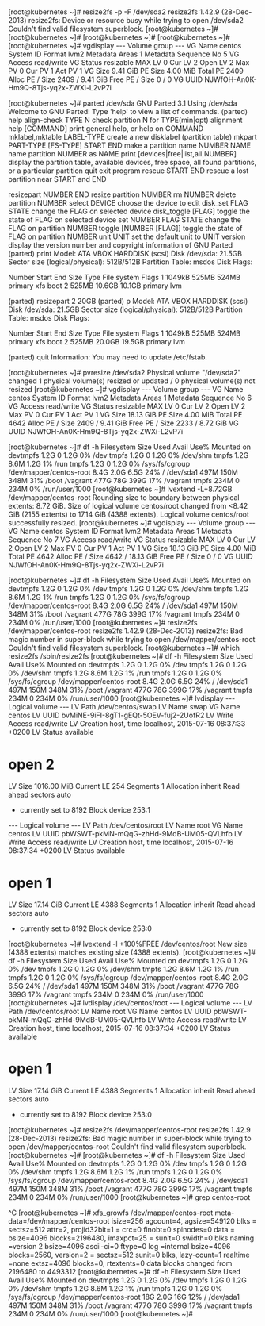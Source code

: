 #####
[root@kubernetes ~]# resize2fs -p -F /dev/sda2
resize2fs 1.42.9 (28-Dec-2013)
resize2fs: Device or resource busy while trying to open /dev/sda2
Couldn't find valid filesystem superblock.
[root@kubernetes ~]#
[root@kubernetes ~]#
[root@kubernetes ~]#
[root@kubernetes ~]#
[root@kubernetes ~]# vgdisplay
  --- Volume group ---
  VG Name               centos
  System ID
  Format                lvm2
  Metadata Areas        1
  Metadata Sequence No  5
  VG Access             read/write
  VG Status             resizable
  MAX LV                0
  Cur LV                2
  Open LV               2
  Max PV                0
  Cur PV                1
  Act PV                1
  VG Size               9.41 GiB
  PE Size               4.00 MiB
  Total PE              2409
  Alloc PE / Size       2409 / 9.41 GiB
  Free  PE / Size       0 / 0
  VG UUID               NJWfOH-An0K-Hm9Q-8Tjs-yq2x-ZWXi-L2vP7i

[root@kubernetes ~]# parted /dev/sda
GNU Parted 3.1
Using /dev/sda
Welcome to GNU Parted! Type 'help' to view a list of commands.
(parted) help
  align-check TYPE N                        check partition N for TYPE(min|opt) alignment
  help [COMMAND]                           print general help, or help on COMMAND
  mklabel,mktable LABEL-TYPE               create a new disklabel (partition table)
  mkpart PART-TYPE [FS-TYPE] START END     make a partition
  name NUMBER NAME                         name partition NUMBER as NAME
  print [devices|free|list,all|NUMBER]     display the partition table, available devices, free space, all found partitions, or a particular partition
  quit                                     exit program
  rescue START END                         rescue a lost partition near START and END

  resizepart NUMBER END                    resize partition NUMBER
  rm NUMBER                                delete partition NUMBER
  select DEVICE                            choose the device to edit
  disk_set FLAG STATE                      change the FLAG on selected device
  disk_toggle [FLAG]                       toggle the state of FLAG on selected device
  set NUMBER FLAG STATE                    change the FLAG on partition NUMBER
  toggle [NUMBER [FLAG]]                   toggle the state of FLAG on partition NUMBER
  unit UNIT                                set the default unit to UNIT
  version                                  display the version number and copyright information of GNU Parted
(parted) print
Model: ATA VBOX HARDDISK (scsi)
Disk /dev/sda: 21.5GB
Sector size (logical/physical): 512B/512B
Partition Table: msdos
Disk Flags:

Number  Start   End     Size    Type     File system  Flags
 1      1049kB  525MB   524MB   primary  xfs          boot
 2      525MB   10.6GB  10.1GB  primary               lvm

(parted) resizepart 2 20GB
(parted) p
Model: ATA VBOX HARDDISK (scsi)
Disk /dev/sda: 21.5GB
Sector size (logical/physical): 512B/512B
Partition Table: msdos
Disk Flags:

Number  Start   End     Size    Type     File system  Flags
 1      1049kB  525MB   524MB   primary  xfs          boot
 2      525MB   20.0GB  19.5GB  primary               lvm

(parted) quit
Information: You may need to update /etc/fstab.

[root@kubernetes ~]# pvresize /dev/sda2
  Physical volume "/dev/sda2" changed
  1 physical volume(s) resized or updated / 0 physical volume(s) not resized
[root@kubernetes ~]# vgdisplay
  --- Volume group ---
  VG Name               centos
  System ID
  Format                lvm2
  Metadata Areas        1
  Metadata Sequence No  6
  VG Access             read/write
  VG Status             resizable
  MAX LV                0
  Cur LV                2
  Open LV               2
  Max PV                0
  Cur PV                1
  Act PV                1
  VG Size               18.13 GiB
  PE Size               4.00 MiB
  Total PE              4642
  Alloc PE / Size       2409 / 9.41 GiB
  Free  PE / Size       2233 / 8.72 GiB
  VG UUID               NJWfOH-An0K-Hm9Q-8Tjs-yq2x-ZWXi-L2vP7i

[root@kubernetes ~]# df -h
Filesystem               Size  Used Avail Use% Mounted on
devtmpfs                 1.2G     0  1.2G   0% /dev
tmpfs                    1.2G     0  1.2G   0% /dev/shm
tmpfs                    1.2G  8.6M  1.2G   1% /run
tmpfs                    1.2G     0  1.2G   0% /sys/fs/cgroup
/dev/mapper/centos-root  8.4G  2.0G  6.5G  24% /
/dev/sda1                497M  150M  348M  31% /boot
/vagrant                 477G   78G  399G  17% /vagrant
tmpfs                    234M     0  234M   0% /run/user/1000
[root@kubernetes ~]# lvextend  -L+8.72GB /dev/mapper/centos-root
  Rounding size to boundary between physical extents: 8.72 GiB.
  Size of logical volume centos/root changed from <8.42 GiB (2155 extents) to 17.14 GiB (4388 extents).
  Logical volume centos/root successfully resized.
[root@kubernetes ~]# vgdisplay
  --- Volume group ---
  VG Name               centos
  System ID
  Format                lvm2
  Metadata Areas        1
  Metadata Sequence No  7
  VG Access             read/write
  VG Status             resizable
  MAX LV                0
  Cur LV                2
  Open LV               2
  Max PV                0
  Cur PV                1
  Act PV                1
  VG Size               18.13 GiB
  PE Size               4.00 MiB
  Total PE              4642
  Alloc PE / Size       4642 / 18.13 GiB
  Free  PE / Size       0 / 0
  VG UUID               NJWfOH-An0K-Hm9Q-8Tjs-yq2x-ZWXi-L2vP7i

[root@kubernetes ~]# df -h
Filesystem               Size  Used Avail Use% Mounted on
devtmpfs                 1.2G     0  1.2G   0% /dev
tmpfs                    1.2G     0  1.2G   0% /dev/shm
tmpfs                    1.2G  8.6M  1.2G   1% /run
tmpfs                    1.2G     0  1.2G   0% /sys/fs/cgroup
/dev/mapper/centos-root  8.4G  2.0G  6.5G  24% /
/dev/sda1                497M  150M  348M  31% /boot
/vagrant                 477G   78G  399G  17% /vagrant
tmpfs                    234M     0  234M   0% /run/user/1000
[root@kubernetes ~]# resize2fs /dev/mapper/centos-root
resize2fs 1.42.9 (28-Dec-2013)
resize2fs: Bad magic number in super-block while trying to open /dev/mapper/centos-root
Couldn't find valid filesystem superblock.
[root@kubernetes ~]# which resize2fs
/sbin/resize2fs
[root@kubernetes ~]# df -h
Filesystem               Size  Used Avail Use% Mounted on
devtmpfs                 1.2G     0  1.2G   0% /dev
tmpfs                    1.2G     0  1.2G   0% /dev/shm
tmpfs                    1.2G  8.6M  1.2G   1% /run
tmpfs                    1.2G     0  1.2G   0% /sys/fs/cgroup
/dev/mapper/centos-root  8.4G  2.0G  6.5G  24% /
/dev/sda1                497M  150M  348M  31% /boot
/vagrant                 477G   78G  399G  17% /vagrant
tmpfs                    234M     0  234M   0% /run/user/1000
[root@kubernetes ~]# lvdisplay
  --- Logical volume ---
  LV Path                /dev/centos/swap
  LV Name                swap
  VG Name                centos
  LV UUID                bvMiNE-9iFI-8gT1-gEQt-5OEV-fuj2-2UofR2
  LV Write Access        read/write
  LV Creation host, time localhost, 2015-07-16 08:37:33 +0200
  LV Status              available
  # open                 2
  LV Size                1016.00 MiB
  Current LE             254
  Segments               1
  Allocation             inherit
  Read ahead sectors     auto
  - currently set to     8192
  Block device           253:1

  --- Logical volume ---
  LV Path                /dev/centos/root
  LV Name                root
  VG Name                centos
  LV UUID                pbWSWT-pkMN-mQqG-zhHd-9MdB-UM05-QVLhfb
  LV Write Access        read/write
  LV Creation host, time localhost, 2015-07-16 08:37:34 +0200
  LV Status              available
  # open                 1
  LV Size                17.14 GiB
  Current LE             4388
  Segments               1
  Allocation             inherit
  Read ahead sectors     auto
  - currently set to     8192
  Block device           253:0

[root@kubernetes ~]# lvextend -l +100%FREE /dev/centos/root
  New size (4388 extents) matches existing size (4388 extents).
[root@kubernetes ~]# df -h
Filesystem               Size  Used Avail Use% Mounted on
devtmpfs                 1.2G     0  1.2G   0% /dev
tmpfs                    1.2G     0  1.2G   0% /dev/shm
tmpfs                    1.2G  8.6M  1.2G   1% /run
tmpfs                    1.2G     0  1.2G   0% /sys/fs/cgroup
/dev/mapper/centos-root  8.4G  2.0G  6.5G  24% /
/dev/sda1                497M  150M  348M  31% /boot
/vagrant                 477G   78G  399G  17% /vagrant
tmpfs                    234M     0  234M   0% /run/user/1000
[root@kubernetes ~]# lvdisplay /dev/centos/root
  --- Logical volume ---
  LV Path                /dev/centos/root
  LV Name                root
  VG Name                centos
  LV UUID                pbWSWT-pkMN-mQqG-zhHd-9MdB-UM05-QVLhfb
  LV Write Access        read/write
  LV Creation host, time localhost, 2015-07-16 08:37:34 +0200
  LV Status              available
  # open                 1
  LV Size                17.14 GiB
  Current LE             4388
  Segments               1
  Allocation             inherit
  Read ahead sectors     auto
  - currently set to     8192
  Block device           253:0

[root@kubernetes ~]# resize2fs /dev/mapper/centos-root
resize2fs 1.42.9 (28-Dec-2013)
resize2fs: Bad magic number in super-block while trying to open /dev/mapper/centos-root
Couldn't find valid filesystem superblock.
[root@kubernetes ~]#
[root@kubernetes ~]# df -h
Filesystem               Size  Used Avail Use% Mounted on
devtmpfs                 1.2G     0  1.2G   0% /dev
tmpfs                    1.2G     0  1.2G   0% /dev/shm
tmpfs                    1.2G  8.6M  1.2G   1% /run
tmpfs                    1.2G     0  1.2G   0% /sys/fs/cgroup
/dev/mapper/centos-root  8.4G  2.0G  6.5G  24% /
/dev/sda1                497M  150M  348M  31% /boot
/vagrant                 477G   78G  399G  17% /vagrant
tmpfs                    234M     0  234M   0% /run/user/1000
[root@kubernetes ~]# grep centos-root

^C
[root@kubernetes ~]#  xfs_growfs /dev/mapper/centos-root
meta-data=/dev/mapper/centos-root isize=256    agcount=4, agsize=549120 blks
         =                       sectsz=512   attr=2, projid32bit=1
         =                       crc=0        finobt=0 spinodes=0
data     =                       bsize=4096   blocks=2196480, imaxpct=25
         =                       sunit=0      swidth=0 blks
naming   =version 2              bsize=4096   ascii-ci=0 ftype=0
log      =internal               bsize=4096   blocks=2560, version=2
         =                       sectsz=512   sunit=0 blks, lazy-count=1
realtime =none                   extsz=4096   blocks=0, rtextents=0
data blocks changed from 2196480 to 4493312
[root@kubernetes ~]# df -h
Filesystem               Size  Used Avail Use% Mounted on
devtmpfs                 1.2G     0  1.2G   0% /dev
tmpfs                    1.2G     0  1.2G   0% /dev/shm
tmpfs                    1.2G  8.6M  1.2G   1% /run
tmpfs                    1.2G     0  1.2G   0% /sys/fs/cgroup
/dev/mapper/centos-root   18G  2.0G   16G  12% /
/dev/sda1                497M  150M  348M  31% /boot
/vagrant                 477G   78G  399G  17% /vagrant
tmpfs                    234M     0  234M   0% /run/user/1000
[root@kubernetes ~]#

#####
